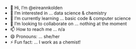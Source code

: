 - 👋 Hi, I’m @eireannkolden
- 👀 I’m interested in ... data science & chemistry
- 🌱 I’m currently learning ... basic code & computer science
- 💞️ I’m looking to collaborate on ... nothing at the moment
- 📫 How to reach me ... n/a
- 😄 Pronouns: ... she/her
- ⚡ Fun fact: ... I work as a chemist!

<!---
eireannkolden/eireannkolden is a ✨ special ✨ repository because its `README.md` (this file) appears on your GitHub profile.
You can click the Preview link to take a look at your changes.
--->
